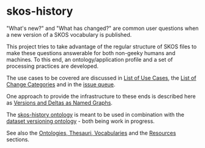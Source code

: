 skos-history
============

"What's new?" and "What has changed?" are common user questions when a new version of a SKOS vocabulary is published.

This project tries to take advantage of the regular structure of SKOS files to make these questions answerable for both non-geeky humans and machines. To this end, an ontology/application profile and a set of processing practices are developed.

The use cases to be covered are discussed in [List of Use Cases](https://github.com/jneubert/skos-history/wiki/List-of-Use-Cases), the [List of Change Categories](https://github.com/jneubert/skos-history/wiki/List-of-Change-Categories) and in the [issue queue](https://github.com/jneubert/skos-history/issues?state=open).

One approach to provide the infrastructure to these ends is described here as [Versions and Deltas as Named Graphs](https://github.com/jneubert/skos-history/wiki/Versions-and-Deltas-as-Named-Graphs).

The [skos-history ontology](http://www.essepuntato.it/lode/owlapi/http://rdf-translator.appspot.com/convert/n3/xml/http://raw.github.com/jneubert/skos-history/master/skos-history.ttl) is meant to be used in combination with the [dataset versioning ontology](http://www.essepuntato.it/lode/owlapi/https://raw.githubusercontent.com/JohanDS/Dataset-versioning--for-KOS-data-sets-/master/DataSetVersioning.owl) - both being work in progress.

See also the [Ontologies, Thesauri, Vocabularies](https://github.com/jneubert/skos-history/wiki/Ontologies-Thesauri-Vocabularies) and the [Resources](https://github.com/jneubert/skos-history/wiki/Resources) sections.
